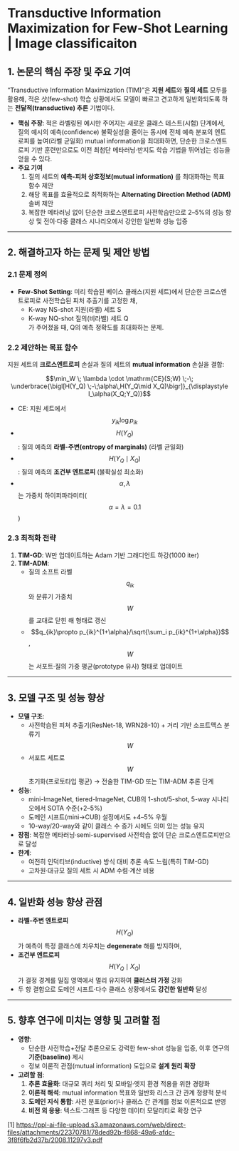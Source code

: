 # Transductive Information Maximization for Few-Shot Learning | Image classificaiton

## 1. 논문의 핵심 주장 및 주요 기여  
“Transductive Information Maximization (TIM)”은 **지원 세트**와 **질의 세트** 모두를 활용해, 적은 샷(few-shot) 학습 상황에서도 모델이 빠르고 견고하게 일반화되도록 하는 **전달적(transductive) 추론** 기법이다.  
- **핵심 주장**: 적은 라벨링된 예시만 주어지는 새로운 클래스 테스트(시험) 단계에서, 질의 예시의 예측(confidence) 불확실성을 줄이는 동시에 전체 예측 분포의 엔트로피를 높여(라벨 균일화) mutual information을 최대화하면, 단순한 크로스엔트로피 기반 훈련만으로도 이전 최첨단 메타러닝·반지도 학습 기법을 뛰어넘는 성능을 얻을 수 있다.  
- **주요 기여**  
  1. 질의 세트의 **예측-피처 상호정보(mutual information)** 를 최대화하는 목표 함수 제안  
  2. 해당 목표를 효율적으로 최적화하는 **Alternating Direction Method (ADM)** 솔버 제안  
  3. 복잡한 메타러닝 없이 단순한 크로스엔트로피 사전학습만으로 2–5%의 성능 향상 및 전이·다중 클래스 시나리오에서 강인한 일반화 성능 입증  

***

## 2. 해결하고자 하는 문제 및 제안 방법  

### 2.1 문제 정의  
- **Few-Shot Setting**: 미리 학습된 베이스 클래스(지원 세트)에서 단순한 크로스엔트로피로 사전학습된 피처 추출기를 고정한 채,  
  - K-way NS-shot 지원(라벨) 세트 S  
  - K-way NQ-shot 질의(비라벨) 세트 Q  
  가 주어졌을 때, Q의 예측 정확도를 최대화하는 문제.  

### 2.2 제안하는 목표 함수  
지원 세트의 **크로스엔트로피** 손실과 질의 세트의 **mutual information** 손실을 결합:  

```math
\min_W \; \lambda \cdot \mathrm{CE}(S;W) \;-\; \underbrace{\bigl[H(Y_Q) \;-\;\alpha\,H(Y_Q\mid X_Q)\bigr]}_{\displaystyle I_\alpha(X_Q;Y_Q)}
```

- CE: 지원 세트에서 $$y_{ik}\log p_{ik}$$  
- $$H(Y_Q)$$: 질의 예측의 **라벨-주변(entropy of marginals)** (라벨 균일화)  
- $$H(Y_Q\mid X_Q)$$: 질의 예측의 **조건부 엔트로피** (불확실성 최소화)  
- $$\alpha,\lambda$$는 가중치 하이퍼파라미터($$\alpha=\lambda=0.1$$)  

### 2.3 최적화 전략  
1. **TIM-GD**: W만 업데이트하는 Adam 기반 그래디언트 하강(1000 iter)  
2. **TIM-ADM**:  
   - 질의 소프트 라벨 $$q_{ik}$$와 분류기 가중치 $$W$$를 교대로 닫힌 해 형태로 갱신  
   - $$q_{ik}\propto p_{ik}^{1+\alpha}/\sqrt{\sum_i p_{ik}^{1+\alpha}}$$,  
     $$W$$는 서포트·질의 가중 평균(prototype 유사) 형태로 업데이트  

***

## 3. 모델 구조 및 성능 향상  
- **모델 구조**:  
  - 사전학습된 피처 추출기(ResNet-18, WRN28-10) + 거리 기반 소프트맥스 분류기 $$W$$  
  - 서포트 세트로 $$W$$ 초기화(프로토타입 평균) → 전술한 TIM-GD 또는 TIM-ADM 추론 단계  
- **성능**:  
  - mini-ImageNet, tiered-ImageNet, CUB의 1-shot/5-shot, 5-way 시나리오에서 SOTA 수준(+2–5%)  
  - 도메인 시프트(mini→CUB) 설정에서도 +4–5% 우월  
  - 10-way/20-way와 같이 클래스 수 증가 시에도 의미 있는 성능 유지  
- **장점**: 복잡한 메타러닝·semi-supervised 사전학습 없이 단순 크로스엔트로피만으로 달성  
- **한계**:  
  - 여전히 인덕티브(inductive) 방식 대비 추론 속도 느림(특히 TIM-GD)  
  - 고차원·대규모 질의 세트 시 ADM 수렴·계산 비용  

***

## 4. 일반화 성능 향상 관점  
- **라벨-주변 엔트로피** $$H(Y_Q)$$가 예측이 특정 클래스에 치우치는 **degenerate** 해를 방지하며,  
- **조건부 엔트로피** $$H(Y_Q\mid X_Q)$$가 결정 경계를 밀집 영역에서 멀리 유지하여 **클러스터 가정** 강화  
- 두 항 결합으로 도메인 시프트·다수 클래스 상황에서도 **강건한 일반화** 달성  

***

## 5. 향후 연구에 미치는 영향 및 고려할 점  
- **영향**:  
  - 단순한 사전학습+전달 추론으로도 강력한 few-shot 성능을 입증, 이후 연구의 **기준(baseline)** 제시  
  - 정보 이론적 관점(mutual information) 도입으로 **설계 원리 확장**  
- **고려할 점**:  
  1. **추론 효율화**: 대규모 쿼리 처리 및 모바일·엣지 환경 적용을 위한 경량화  
  2. **이론적 해석**: mutual information 목표와 일반화 리스크 간 관계 정량적 분석  
  3. **도메인 지식 통합**: 사전 분포(prior)나 클래스 간 관계를 정보 이론적으로 반영  
  4. **비전 외 응용**: 텍스트·그래프 등 다양한 데이터 모달리티로 확장 연구

[1] https://ppl-ai-file-upload.s3.amazonaws.com/web/direct-files/attachments/22370781/78ded92b-f868-49a6-afdc-3f8f6fb2d37b/2008.11297v3.pdf
